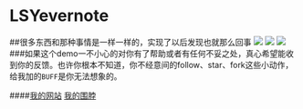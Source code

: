 # LSYevernote
##很多东西和那种事情是一样一样的，实现了以后发现也就那么回事
![](https://github.com/allsome/LSYevernote/blob/master/2015-11-03%2011_55_18.gif) ![](https://github.com/allsome/LSYevernote/blob/master/2015-11-03%2011_52_16.gif) ![](https://github.com/allsome/LSYevernote/blob/master/2015-11-03%2011_59_48.gif)
###如果这个demo一不小心的对你有了帮助或者有任何不妥之处，真心希望能收到你的反馈。也许你根本不知道，你不经意间的follow、star、fork这些小动作，给我加的`BUFF`是你无法想象的。 

####[我的网站](http://allsome.love) [我的围脖](http://weibo.com/oraclelsy)

 
 
